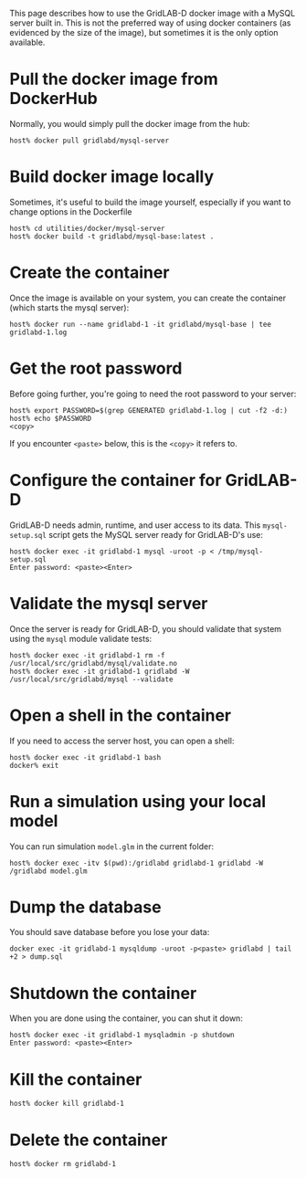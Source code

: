This page describes how to use the GridLAB-D docker image with a MySQL server built in. This is not the preferred way of using docker containers (as evidenced by the size of the image), but sometimes it is the only option available.

# Pull the docker image from DockerHub
Normally, you would simply pull the docker image from the hub:
~~~
host% docker pull gridlabd/mysql-server
~~~

# Build docker image locally
Sometimes, it's useful to build the image yourself, especially if you want to change options in the Dockerfile
~~~
host% cd utilities/docker/mysql-server
host% docker build -t gridlabd/mysql-base:latest .
~~~

# Create the container
Once the image is available on your system, you can create the container (which starts the mysql server):
~~~
host% docker run --name gridlabd-1 -it gridlabd/mysql-base | tee gridlabd-1.log
~~~

# Get the root password
Before going further, you're going to need the root password to your server:
~~~
host% export PASSWORD=$(grep GENERATED gridlabd-1.log | cut -f2 -d:)
host% echo $PASSWORD
<copy>
~~~
If you encounter `<paste>` below, this is the `<copy>` it refers to. 

# Configure the container for GridLAB-D
GridLAB-D needs admin, runtime, and user access to its data. This `mysql-setup.sql` script gets the MySQL server ready for GridLAB-D's use:
~~~
host% docker exec -it gridlabd-1 mysql -uroot -p < /tmp/mysql-setup.sql
Enter password: <paste><Enter>
~~~

# Validate the mysql server
Once the server is ready for GridLAB-D, you should validate that system using the `mysql` module validate tests:
~~~
host% docker exec -it gridlabd-1 rm -f /usr/local/src/gridlabd/mysql/validate.no
host% docker exec -it gridlabd-1 gridlabd -W /usr/local/src/gridlabd/mysql --validate
~~~

# Open a shell in the container
If you need to access the server host, you can open a shell:
~~~
host% docker exec -it gridlabd-1 bash
docker% exit
~~~

# Run a simulation using your local model
You can run simulation `model.glm` in the current folder:
~~~
host% docker exec -itv $(pwd):/gridlabd gridlabd-1 gridlabd -W /gridlabd model.glm 
~~~

# Dump the database
You should save database before you lose your data:
~~~
docker exec -it gridlabd-1 mysqldump -uroot -p<paste> gridlabd | tail +2 > dump.sql
~~~

# Shutdown the container
When you are done using the container, you can shut it down:
~~~
host% docker exec -it gridlabd-1 mysqladmin -p shutdown
Enter password: <paste><Enter>
~~~

# Kill the container
~~~
host% docker kill gridlabd-1
~~~

# Delete the container
~~~
host% docker rm gridlabd-1
~~~
